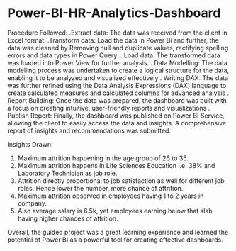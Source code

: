 # Power-BI-HR-Analytics-Dashboard 
Procedure Followed:
.Extract data: The data was received from the client in Excel format.
.Transform data: Load the data in Power Bi and further, the data was cleaned by Removing null and duplicate values, rectifying spelling errors and data types in Power Query.
. Load data: The transformed data was loaded into Power View for further analysis.
. Data Modelling: The data modelling process was undertaken to create a logical structure for the data, enabling it to be analyzed and visualized effectively
. Writing DAX: The data was further refined using the Data Analysis Expressions (DAX) language to create calculated measures and calculated columns for advanced analysis
. Report Building: Once the data was prepared, the dashboard was built with a focus on creating intuitive, user-friendly reports and visualizations
. Publish Report: Finally, the dashboard was published on Power BI Service, allowing the client to easily access the data and insights. A comprehensive report of insights and recommendations was submitted.

Insights Drawn:
1. Maximum attrition happening in the age group of 26 to 35.
2. Maximum attrition happens in Life Sciences Education i.e. 38% and Laboratory Technician as job role.
3. Attrition directly proportional to job satisfaction as well for different job roles. Hence lower the number, more chance of attrition.
4. Maximum attrition observed in employees having 1 to 2 years in company.
5. Also average salary is 6.5k, yet employees earning below that slab having higher chances of attrition.


Overall, the guided project was a great learning experience and learned the potential of Power BI as a powerful tool for creating effective dashboards.
